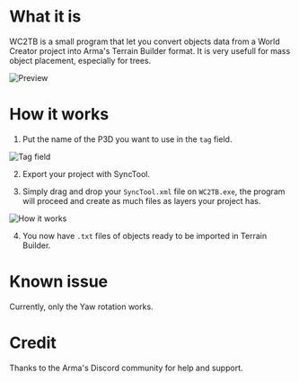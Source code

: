 # What it is
WC2TB is a small program that let you convert objects data from a World Creator project into Arma's Terrain Builder format. It is very usefull for mass object placement, especially for trees.

![Preview](https://media.githubusercontent.com/media/zgmrvn/WC2TB/master/readme/WC2TB.jpg "An example of tree exported from World Creator then converted with WC2TB to be imported in Terrain Builder.")

# How it works

1. Put the name of the P3D you want to use in the `tag` field.

![Tag field](https://media.githubusercontent.com/media/zgmrvn/WC2TB/master/readme/tag.jpg "Put the name of the P3D you want to use in the `tag` field")

2. Export your project with SyncTool.

3. Simply drag and drop your `SyncTool.xml` file on `WC2TB.exe`, the program will proceed and create as much files as layers your project has.

![How it works](https://media.githubusercontent.com/media/zgmrvn/WC2TB/master/readme/drag-and-drop.gif "How it works")

4. You now have `.txt` files of objects ready to be imported in Terrain Builder.

# Known issue
Currently, only the Yaw rotation works.

# Credit
Thanks to the Arma's Discord community for help and support.
